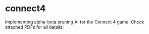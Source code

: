 # connect4
Implementing alpha-beta pruning AI for the Connect 4 game.
Check attached PDFs for all details!
